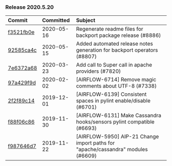 

### Release 2020.5.20

| Commit                                                                                         | Committed   | Subject                                                                          |
|:-----------------------------------------------------------------------------------------------|:------------|:---------------------------------------------------------------------------------|
| [f3521fb0e](https://github.com/apache/airflow/commit/f3521fb0e36733d8bd356123e56a453fd37a6dca) | 2020-05-16  | Regenerate readme files for backport package release (#8886)                     |
| [92585ca4c](https://github.com/apache/airflow/commit/92585ca4cb375ac879f4ab331b3a063106eb7b92) | 2020-05-15  | Added automated release notes generation for backport operators (#8807)          |
| [7e6372a68](https://github.com/apache/airflow/commit/7e6372a681a2a543f4710b083219aeb53b074388) | 2020-03-23  | Add call to Super call in apache providers (#7820)                               |
| [97a429f9d](https://github.com/apache/airflow/commit/97a429f9d0cf740c5698060ad55f11e93cb57b55) | 2020-02-02  | [AIRFLOW-6714] Remove magic comments about UTF-8 (#7338)                         |
| [2f2f89c14](https://github.com/apache/airflow/commit/2f2f89c148e2b694aee9402707f68065ee7320f8) | 2019-12-01  | [AIRFLOW-6139] Consistent spaces in pylint enable/disable (#6701)                |
| [f88f06c86](https://github.com/apache/airflow/commit/f88f06c862b6096e974871decd14b86811cc4bc6) | 2019-11-30  | [AIRFLOW-6131] Make Cassandra hooks/sensors pylint compatible (#6693)            |
| [f987646d7](https://github.com/apache/airflow/commit/f987646d7d85683cdc73ae9438a2a8c4a2992c7f) | 2019-11-22  | [AIRFLOW-5950] AIP-21 Change import paths for &#34;apache/cassandra&#34; modules (#6609) |
